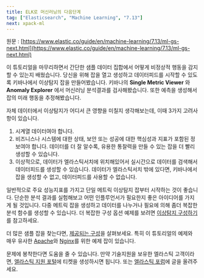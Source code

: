 ```yaml
---
title: ELK로 머신러닝의 다음단계
tag: ["Elasticsearch", "Machine Learning", "7.13"]
next: xpack-ml
---
```


원문 : [https://www.elastic.co/guide/en/machine-learning/7.13/ml-gs-next.html](https://www.elastic.co/guide/en/machine-learning/7.13/ml-gs-next.html)

이 튜토리얼을 마무리하면서 간단한 샘플 데이터 집합에서 어떻게 비정상적 행동을 감지할 수 있는지 배웠습니다.
당신을 위해 잡을 열고 생성하고 데이터피드를 시작할 수 있도록 키바나에서 이상탐지 잡을 만들어봤습니다.
키바나의 **Single Metric Viewer** 와 **Anomaly Explorer** 에서 머신러닝 분석결과를 검사해봤습니다.
또한 예측을 생성해서 잡의 미래 행동을 추정해봤습니다.

자체 데이터에서 이상탐지가 어디서 큰 영향을 미칠지 생각해보는데, 이때 3가지 고려사항이 있습니다.

1. 시계열 데이터여야 합니다.
2. 비즈니스나 시스템에 대한 상태, 보안 또는 성공에 대한 핵심성과 지표가 포함된 정보여야 합니다.
  데이터를 더 잘 알수록, 유용한 통찰력을 만들 수 있는 잡을 더 빨리 생성할 수 있습니다.
3. 이상적으로, 데이터가 엘라스틱서치에 위치해있어서 실시간으로 데이터를 검색해서 데이터피드를 생성할 수 있습니다.
  데이터가 엘라스틱서치 밖에 있다면, 키바나에서 잡을 생성할 수 없고, 데이터피드를 사용할 수 없습니다.

일반적으로 주요 성능지표를 가지고 단일 메트릭 이상탐지 잡부터 시작하는 것이 좋습니다.
단순한 분석 결과를 실험해보고 어떤 인플루언서가 필요한지 좋은 아이디어를 가지게 될 것입니다.
다중 메트릭 잡을 생성하고 데이터를 나누거나 필요에 의해 좀더 복잡한 분석 함수를 생성할 수 있습니다.
더 복잡한 구성 옵션 예제를 보려면 [이상탐지 구성하기](./ml-configuration.md)를 참고하세요.

더 많은 샘플 잡을 찾는다면, [제공되는 구성](./ootb-ml-jobs.md)을 살펴보세요.
특히 이 튜토리얼의 예제와 매우 유사한 [Apache](./ootb-ml-jobs-apache.md)와 [Nginx](./ootb-ml-jobs-nginx.md)를 위한 예제 잡이 있습니다.

문제에 봉착한다면 도움을 줄 수 있습니다.
만약 기술지원을 보유한 엘라스틱 고객이라면, [엘라스틱 지원 포털](http://support.elastic.co/)에 티켓을 생성하시면 됩니다.
또는 [엘라스틱 포럼](https://discuss.elastic.co/)에 글을 올려주세요.

<AdsenseB />
